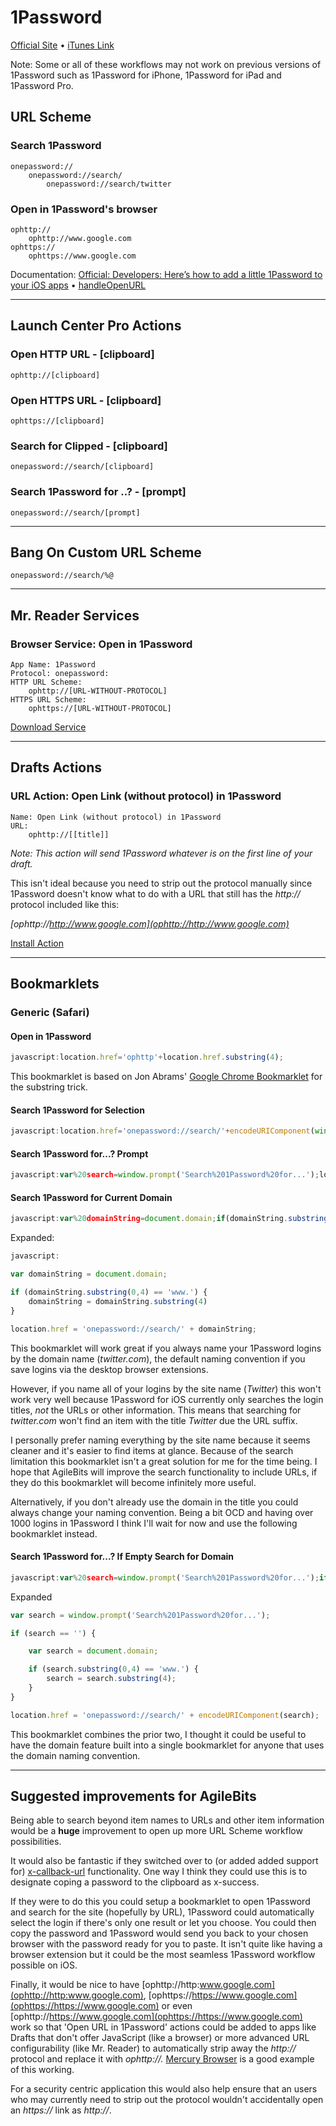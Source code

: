 # 1Password

[Official Site](https://agilebits.com/onepassword/ios) • [iTunes Link](https://itunes.apple.com/us/app/1password/id568903335?mt=8)

Note: Some or all of these workflows may not work on previous versions of 1Password such as 1Password for iPhone, 1Password for iPad and 1Password Pro.

## URL Scheme

### Search 1Password

    onepassword://
        onepassword://search/
            onepassword://search/twitter

### Open in 1Password's browser

    ophttp://
        ophttp://www.google.com
    ophttps://
        ophttps://www.google.com

Documentation: [Official: Developers: Here’s how to add a little 1Password to your iOS apps](http://blog.agilebits.com/2013/01/24/developers-heres-how-to-add-a-little-1password-to-your-ios-apps/) • [handleOpenURL](http://handleopenurl.com/scheme/1password)

---

## Launch Center Pro Actions

### Open HTTP URL - \[clipboard\]

    ophttp://[clipboard]

### Open HTTPS URL - \[clipboard\]

    ophttps://[clipboard]

### Search for Clipped - \[clipboard\]

    onepassword://search/[clipboard]

### Search 1Password for ..? - \[prompt\]

    onepassword://search/[prompt]

---

## Bang On Custom URL Scheme

    onepassword://search/%@

---

## Mr. Reader Services

### Browser Service: Open in 1Password

    App Name: 1Password
    Protocol: onepassword:
    HTTP URL Scheme:
        ophttp://[URL-WITHOUT-PROTOCOL]
    HTTPS URL Scheme:
        ophttps://[URL-WITHOUT-PROTOCOL]

[Download Service](https://raw.github.com/christopherdwhite/iosWorkflows/master/mrreader-services/1password.mrreaderbrowserconf)
                   
---

## Drafts Actions

### URL Action: Open Link (without protocol) in 1Password

    Name: Open Link (without protocol) in 1Password
    URL:
        ophttp://[[title]]

*Note: This action will send 1Password whatever is on the first line of your draft.*

This isn't ideal because you need to strip out the protocol manually since 1Password doesn't know what to do with a URL that still has the *http://* protocol included like this:

*[ophttp://http://www.google.com](ophttp://http://www.google.com)*

[Install Action](drafts://x-callback-url/import_action?type=URL&name=Open%20Link%20%28without%20protocol%29%20in%201Password&url=ophttp%3A%2F%2F%5B%5Btitle%5D%5D)

---

## Bookmarklets

### Generic (Safari)

#### Open in 1Password

```javascript
javascript:location.href='ophttp'+location.href.substring(4);
```

This bookmarklet is based on Jon Abrams' [Google Chrome Bookmarklet](http://blog.jonabrams.com/post/26099585134/open-in-chrome) for the substring trick.

#### Search 1Password for Selection

```javascript
javascript:location.href='onepassword://search/'+encodeURIComponent(window.getSelection());
```

#### Search 1Password for...? Prompt

```javascript
javascript:var%20search=window.prompt('Search%201Password%20for...');location.href='onepassword://search/'+encodeURIComponent(search);
```

#### Search 1Password for Current Domain

```javascript
javascript:var%20domainString=document.domain;if(domainString.substring(0,4)=='www.'){domainString=domainString.substring(4)}location.href='onepassword://search/'+domainString;
```

Expanded:

```javascript
javascript:

var domainString = document.domain;

if (domainString.substring(0,4) == 'www.') {
    domainString = domainString.substring(4)
}

location.href = 'onepassword://search/' + domainString;
```

This bookmarklet will work great if you always name your 1Password logins by the domain name (*twitter.com*), the default naming convention if you save logins via the desktop browser extensions. 

However, if you name all of your logins by the site name (*Twitter*) this won't work very well because 1Password for iOS currently only searches the login titles, *not* the URLs or other information. This means that searching for *twitter.com* won't find an item with the title *Twitter* due the URL suffix.

I personally prefer naming everything by the site name because it seems cleaner and it's easier to find items at glance. Because of the search limitation this bookmarklet isn't a great solution for me for the time being. I hope that AgileBits will improve the search functionality to include URLs, if they do this bookmarklet will become infinitely more useful.

Alternatively, if you don't already use the domain in the title you could always change your naming convention. Being a bit OCD and having over 1000 logins in 1Password I think I'll wait for now and use the following bookmarklet instead.

#### Search 1Password for...? If Empty Search for Domain

```javascript
javascript:var%20search=window.prompt('Search%201Password%20for...');if(search==''){var%20search=document.domain;if(search.substring(0,4)=='www.'){search=search.substring(4);}}location.href='onepassword://search/'+encodeURIComponent(search);
```

Expanded

```javascript
var search = window.prompt('Search%201Password%20for...');

if (search == '') {

    var search = document.domain;

    if (search.substring(0,4) == 'www.') {
        search = search.substring(4);
    }
} 

location.href = 'onepassword://search/' + encodeURIComponent(search);
```

This bookmarklet combines the prior two, I thought it could be useful to have the domain feature built into a single bookmarklet for anyone that uses the domain naming convention.

---

## Suggested improvements for AgileBits

Being able to search beyond item names to URLs and other item information would be a **huge** improvement to open up more URL Scheme workflow possibilities.

It would also be fantastic if they switched over to (or added added support for) [x-callback-url](http://x-callback-url.com/) functionality. One way I think they could use this is to designate coping a password to the clipboard as x-success.

If they were to do this you could setup a bookmarklet to open 1Password and search for the site (hopefully by URL), 1Password could automatically select the login if there's only one result or let you choose. You could then copy the password and 1Password would send you back to your chosen browser with the password ready for you to paste. It isn't quite like having a browser extension but it could be the most seamless 1Password workflow possible on iOS.

Finally, it would be nice to have [ophttp://http:www.google.com](ophttp://http:www.google.com), [ophttps://https://www.google.com](ophttps://https://www.google.com) or even [ophttp://https://www.google.com](ophttps://https://www.google.com) work so that 'Open URL in 1Password' actions could be added to apps like Drafts that don't offer JavaScript (like a browser) or more advanced URL configurability (like Mr. Reader) to automatically strip away the *http://* protocol and replace it with *ophttp://.* [Mercury Browser](http://mercury-browser.com/) is a good example of this working.

For a security centric application this would also help ensure that an users who may currently need to strip out the protocol wouldn't accidentally open an *https://* link as *http://*.
